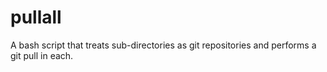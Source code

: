 # pullall
A bash script that treats sub-directories as git repositories and performs a git pull in each.
